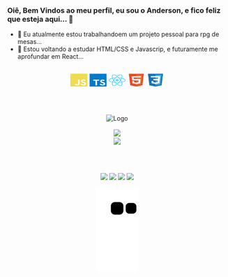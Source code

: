### Oiê, Bem Vindos ao meu perfil, eu sou o Anderson, e fico feliz que esteja aqui... 👋

- 🔭 Eu atualmente estou trabalhandoem um projeto pessoal para rpg de mesas...
- 🌱 Estou voltando a estudar HTML/CSS e Javascrip, e futuramente me aprofundar em React...


<div align="center" style="display: inline_block"><br>
  <img align="center" alt="Icon-Js" height="30" width="40" src="https://raw.githubusercontent.com/devicons/devicon/master/icons/javascript/javascript-plain.svg">
  <img align="center" alt="Icon-Ts" height="30" width="40" src="https://raw.githubusercontent.com/devicons/devicon/master/icons/typescript/typescript-plain.svg">
  <img align="center" alt="Icon-React" height="30" width="40" src="https://raw.githubusercontent.com/devicons/devicon/master/icons/react/react-original.svg">
  <img align="center" alt="Icon-HTML" height="30" width="40" src="https://raw.githubusercontent.com/devicons/devicon/master/icons/html5/html5-original.svg">
  <img align="center" alt="Icon-CSS" height="30" width="40" src="https://raw.githubusercontent.com/devicons/devicon/master/icons/css3/css3-original.svg">  
</div>

<br><br/>

<div align="center">
  <img align="center" alt="Logo" height="180em" src="https://c.tenor.com/ANR9ukBrl8cAAAAC/jurassic-park.gif">
<div/>

<div align="center">
  <a href="https://github.com/AndersonVanderlei">
  <br><img height="180em" src="https://github-readme-stats.vercel.app/api?username=AndersonVanderlei&show_icons=true&theme=dracula&include_all_commits=true&count_private=true"/>
  <br/><img height="149em" src="https://github-readme-stats.vercel.app/api/top-langs/?username=AndersonVanderlei&layout=compact&langs_count=7&theme=dracula"/>
</div>

<br><br/>
  
<div align="center">
  <a href="https://www.instagram.com/anderson.thejoker" target="_blank"><img src="https://img.shields.io/badge/-Instagram-%23E4405F?style=for-the-badge&logo=instagram&logoColor=white" target="_blank"></a>
 	<a href="https://www.twitch.tv/andersonthejoker" target="_blank"><img src="https://img.shields.io/badge/Twitch-9146FF?style=for-the-badge&logo=twitch&logoColor=white" target="_blank"></a>
  <a href = "mailto:andersonvanderlei96@hotmail.com"><img src="https://img.shields.io/badge/Gmail-D14836?style=for-the-badge&logo=gmail&logoColor=white" target="_blank"></a>
  <a href="https://www.linkedin.com/in/anderson-vanderlei-276248180" target="_blank"><img src="https://img.shields.io/badge/-LinkedIn-%230077B5?style=for-the-badge&logo=linkedin&logoColor=white" target="_blank"></a> 
 
  ![Snake animation](https://github.com/AndersonVanderlei/AndersonVanderlei/blob/output/github-contribution-grid-snake.svg)
 
</div>
